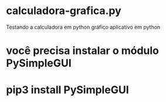# calculadora-grafica.py
Testando a calculadora em python gráfico aplicativo em python 
# você precisa instalar o módulo PySimpleGUI
# pip3 install PySimpleGUI
